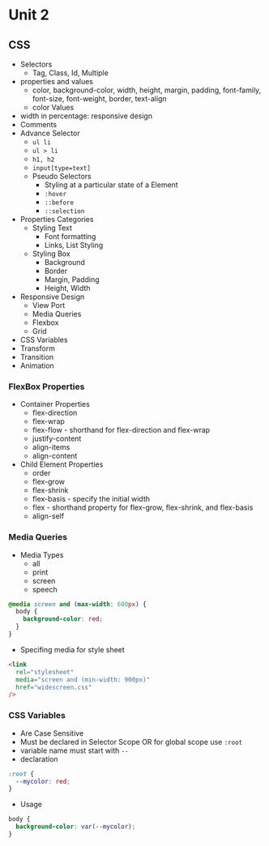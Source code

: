 # Unit 2

## CSS

- Selectors
  - Tag, Class, Id, Multiple
- properties and values
  - color, background-color, width, height, margin, padding, font-family, font-size, font-weight, border, text-align
  - color Values
- width in percentage: responsive design
- Comments
- Advance Selector
  - `ul li`
  - `ul > li`
  - `h1, h2`
  - `input[type=text]`
  - Pseudo Selectors
    - Styling at a particular state of a Element
    - `:hover`
    - `::before`
    - `::selection`
- Properties Categories
  - Styling Text
    - Font formatting
    - Links, List Styling
  - Styling Box
    - Background
    - Border
    - Margin, Padding
    - Height, Width
- Responsive Design
  - View Port
  - Media Queries
  - Flexbox
  - Grid
- CSS Variables
- Transform
- Transition
- Animation

### FlexBox Properties

- Container Properties
  - flex-direction
  - flex-wrap
  - flex-flow - shorthand for flex-direction and flex-wrap
  - justify-content
  - align-items
  - align-content
- Child Element Properties
  - order
  - flex-grow
  - flex-shrink
  - flex-basis - specify the initial width
  - flex - shorthand property for flex-grow, flex-shrink, and flex-basis
  - align-self

### Media Queries

- Media Types
  - all
  - print
  - screen
  - speech

```css
@media screen and (max-width: 600px) {
  body {
    background-color: red;
  }
}
```

- Specifing media for style sheet

```html
<link
  rel="stylesheet"
  media="screen and (min-width: 900px)"
  href="widescreen.css"
/>
```

### CSS Variables

- Are Case Sensitive
- Must be declared in Selector Scope OR for global scope use `:root`
- variable name must start with `--`
- declaration

```css
:root {
  --mycolor: red;
}
```

- Usage

```css
body {
  background-color: var(--mycolor);
}
```

<!--
- Freecode camp (YouTube) - CSS3 30 Days
  - https://www.youtube.com/playlist?list=PLWKjhJtqVAbl1AfjiGyYxwpdAPi5v-1OU
-->

<!--
- Layout
  - float, flex, position, grid, table
- Color Values
  - rgb()
  - rgba(red, green, blue, alpha)
  - HEX value
  - hsl(hue, saturation, lightness)
  - hsl(hue, saturation, lightness, alpha)
- CSS clip-path maker => https://bennettfeely.com/clippy/
-->
